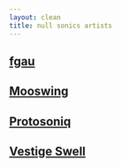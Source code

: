 ```yaml
---
layout: clean
title: null sonics artists
---
```


## [fgau](/fgau.html)

## [Mooswing](/moodswing.html)

## [Protosoniq](/protosoniq.html)

## [Vestige Swell](/vestigeswell.html)